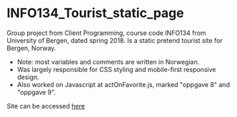 # INFO134_Tourist_static_page
Group project from Client Programming, course code INFO134 from University of Bergen, dated spring 2018.
Is a static pretend tourist site for Bergen, Norway.

- Note: most variables and comments are written in Norwegian.
- Was largely responsible for CSS styling and mobile-first responsive design.
- Also worked on Javascript at actOnFavorite.js, marked "oppgave 8" and "oppgave 9".

Site can be accessed [here](https://ingvildnord.github.io/Example_touristpage/index.html)
